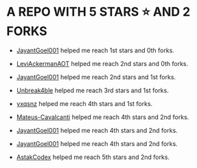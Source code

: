 # A REPO WITH 5 STARS ⭐️ AND 2 FORKS



- [JayantGoel001](https://github.com/JayantGoel001) helped me reach 1st stars and 0th forks.



- [LeviAckermanAOT](https://github.com/LeviAckermanAOT) helped me reach 2nd stars and 0th forks.



- [JayantGoel001](https://github.com/JayantGoel001) helped me reach 2nd stars and 1st forks.



- [Unbreak4ble](https://github.com/Unbreak4ble) helped me reach 3rd stars and 1st forks.



- [yxqsnz](https://github.com/yxqsnz) helped me reach 4th stars and 1st forks.



- [Mateus-Cavalcanti](https://github.com/Mateus-Cavalcanti) helped me reach 4th stars and 2nd forks.



 - [JayantGoel001](https://github.com/JayantGoel001) helped me reach 4th stars and 2nd forks.



 - [JayantGoel001](https://github.com/JayantGoel001) helped me reach 4th stars and 2nd forks.



 - [AstakCodex](https://github.com/AstakCodex) helped me reach 5th stars and 2nd forks.